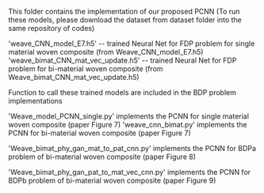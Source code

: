 This folder contains the implementation of our proposed PCNN (To run these models, please download the dataset from dataset folder into the same repository of codes)

'weave_CNN_model_E7.h5'             -- trained Neural Net for FDP problem for single material woven composite (from Weave_CNN_model_E7.h5)
'weave_bimat_CNN_mat_vec_update.h5' -- trained Neural Net for FDP problem for bi-material woven composite (from Weave_bimat_CNN_mat_vec_update.h5)

Function to call these trained models are included in the BDP problem implementations

'Weave_model_PCNN_single.py' implements the PCNN for single material woven composite (paper Figure 7)
'weave_cnn_bimat.py' implements the PCNN for bi-material woven composite (paper Figure 7)

'Weave_bimat_phy_gan_mat_to_pat_cnn.py' implements the PCNN for BDPa problem of bi-material woven composite (paper Figure 8)

'Weave_bimat_phy_gan_pat_to_mat_vec_cnn.py' implements the PCNN for BDPb problem of bi-material woven composite (paper Figure 9)
